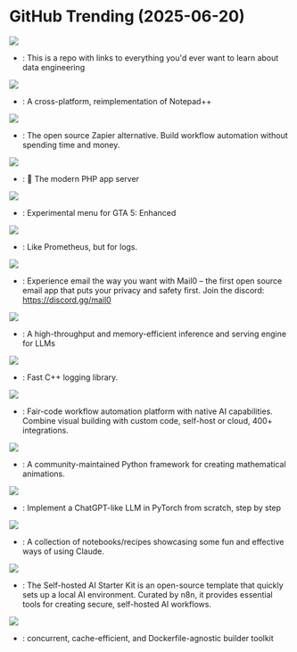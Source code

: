 # GitHub Trending (2025-06-20)

![](https://img.shields.io/badge/Jupyter%20Notebook-New%201-green?style=flat-square&logo=appveyor)
- [](https://github.comundefined): This is a repo with links to everything you'd ever want to learn about data engineering

![](https://img.shields.io/badge/C%2B%2B-New%20267-green?style=flat-square&logo=appveyor)
- [](https://github.comundefined): A cross-platform, reimplementation of Notepad++

![](https://img.shields.io/badge/JavaScript-New%20283-green?style=flat-square&logo=appveyor)
- [](https://github.comundefined): The open source Zapier alternative. Build workflow automation without spending time and money.

![](https://img.shields.io/badge/Go-New%20164-green?style=flat-square&logo=appveyor)
- [](https://github.comundefined): 🧟 The modern PHP app server

![](https://img.shields.io/badge/C%2B%2B-New%2016-green?style=flat-square&logo=appveyor)
- [](https://github.comundefined): Experimental menu for GTA 5: Enhanced

![](https://img.shields.io/badge/Go-New%2030-green?style=flat-square&logo=appveyor)
- [](https://github.comundefined): Like Prometheus, but for logs.

![](https://img.shields.io/badge/TypeScript-New%2070-green?style=flat-square&logo=appveyor)
- [](https://github.comundefined): Experience email the way you want with Mail0 – the first open source email app that puts your privacy and safety first. Join the discord: https://discord.gg/mail0

![](https://img.shields.io/badge/Python-New%20188-green?style=flat-square&logo=appveyor)
- [](https://github.comundefined): A high-throughput and memory-efficient inference and serving engine for LLMs

![](https://img.shields.io/badge/C%2B%2B-New%2023-green?style=flat-square&logo=appveyor)
- [](https://github.comundefined): Fast C++ logging library.

![](https://img.shields.io/badge/TypeScript-New%20390-green?style=flat-square&logo=appveyor)
- [](https://github.comundefined): Fair-code workflow automation platform with native AI capabilities. Combine visual building with custom code, self-host or cloud, 400+ integrations.

![](https://img.shields.io/badge/Python-New%2065-green?style=flat-square&logo=appveyor)
- [](https://github.comundefined): A community-maintained Python framework for creating mathematical animations.

![](https://img.shields.io/badge/Jupyter%20Notebook-New%2079-green?style=flat-square&logo=appveyor)
- [](https://github.comundefined): Implement a ChatGPT-like LLM in PyTorch from scratch, step by step

![](https://img.shields.io/badge/Jupyter%20Notebook-New%20279-green?style=flat-square&logo=appveyor)
- [](https://github.comundefined): A collection of notebooks/recipes showcasing some fun and effective ways of using Claude.

![](https://img.shields.io/badge/none-New%2076-green?style=flat-square&logo=appveyor)
- [](https://github.comundefined): The Self-hosted AI Starter Kit is an open-source template that quickly sets up a local AI environment. Curated by n8n, it provides essential tools for creating secure, self-hosted AI workflows.

![](https://img.shields.io/badge/Go-New%2037-green?style=flat-square&logo=appveyor)
- [](https://github.comundefined): concurrent, cache-efficient, and Dockerfile-agnostic builder toolkit


